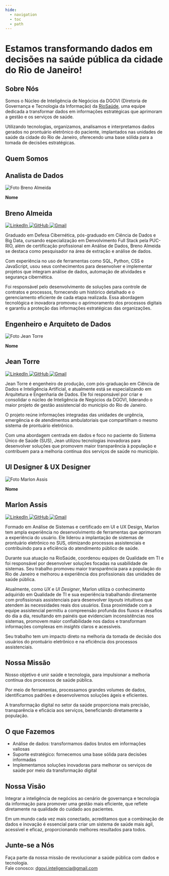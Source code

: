 ```yaml
---
hide:
  - navigation
  - toc
  - path
---
```


# Estamos transformando dados em decisões na saúde pública da cidade do Rio de Janeiro!

## **Sobre Nós**
Somos o Núcleo de Inteligência de Negócios da DGOVI (Diretoria de Governança e Tecnologia da Informação) da [RioSaúde](https://riosaude.prefeitura.rio/), uma equipe dedicada a transformar dados em informações estratégicas que aprimoram a gestão e os serviços de saúde.  

Utilizando tecnologias, organizamos, analisamos e interpretamos dados gerados no prontuário eletrônico do paciente, implantados nas unidades de saúde da cidade do Rio de Janeiro, oferecendo uma base sólida para a tomada de decisões estratégicas.

## **Quem Somos**

<section class="descricao_cargo" id="breno-profile">
  <h2><strong>Analista de Dados</strong></h2>
  <div class="profile-card">
    <div class="profile-image">
      <img src="src/breno.png" alt="Foto Breno Almeida">
    </div>
    <div class="profile-info">
      <p><strong>Nome</strong></p>
      <h2><strong>Breno Almeida</strong></h2>
      <div class="social-links">
        <a href="https://www.linkedin.com/in/breno-ribeiro-almeida/" target="_blank">
          <img src="https://cdn.jsdelivr.net/gh/devicons/devicon@latest/icons/linkedin/linkedin-original.svg" alt="LinkedIn">
        </a>
        <a href="https://github.com/brenorial" target="_blank">
          <img src="https://cdn.jsdelivr.net/gh/devicons/devicon@latest/icons/github/github-original.svg" alt="GitHub">
        </a>
        <a href="mailto:brenoalmeida.riosaude@gmail.com" target="_blank">
          <img src="https://img.icons8.com/?size=100&id=P7UIlhbpWzZm&format=png&color=000000" alt="Gmail">
        </a>
      </div>
    </div>
  </div>
  <div class="cargo_info">
    <p>Graduado em Defesa Cibernética, pós-graduado em Ciência de Dados e Big Data, cursando especialização em Denvolvimento Full Stack pela PUC-RIO, além de certificação profissional em Análise de Dados, Breno Almeida se destaca como pesquisador na área de extração e análise de dados.</p>
    <p>Com experiência no uso de ferramentas como SQL, Python, CSS e JavaScript, usou seus conhecimentos para desenvolver e implementar projetos que integram análise de dados, automação de atividades e segurança cibernética.</p>
    <p>Foi responsável pelo desenvolvimento de soluções para controle de contratos e processos, fornecendo um histórico detalhado e o gerenciamento eficiente de cada etapa realizada. Essa abordagem tecnológica e inovadora promoveu o aprimoramento dos processos digitais e garantiu a proteção das informações estratégicas das organizações.</p>
  </div>
</section>

<section class="descricao_cargo" id="jean-profile">
  <h2><strong>Engenheiro e Arquiteto de Dados</strong></h2>
  <div class="profile-card">
    <div class="profile-image">
      <img src="src/jean.png" alt="Foto Jean Torre">
    </div>
    <div class="profile-info">
      <p><strong>Nome</strong></p>
      <h2><strong>Jean Torre</strong></h2>
      <div class="social-links">
        <a href="https://www.linkedin.com/in/jean-torre-44a27914b/" target="_blank">
          <img src="https://cdn.jsdelivr.net/gh/devicons/devicon@latest/icons/linkedin/linkedin-original.svg" alt="LinkedIn">
        </a>
        <a href="https://github.com/jeantorre" target="_blank">
          <img src="https://cdn.jsdelivr.net/gh/devicons/devicon@latest/icons/github/github-original.svg" alt="GitHub">
        </a>
        <a href="mailto:jean.riosaude@gmail.com" target="_blank">
          <img src="https://img.icons8.com/?size=100&id=P7UIlhbpWzZm&format=png&color=000000" alt="Gmail">
        </a>
      </div>
    </div>
  </div>
  <div class="cargo_info">
    <p>Jean Torre é engenheiro de produção, com pós-graduação em Ciência de Dados e Inteligência Artificial, e atualmente está se especializando em Arquitetura e Engenharia de Dados. Ele foi responsável por criar e consolidar o núcleo de Inteligência de Negócios da DGOVI, liderando o maior projeto de gestão assistencial do município do Rio de Janeiro.</p>
    <p>O projeto reúne informações integradas das unidades de urgência, emergência e de atendimentos ambulatoriais que compartilham o mesmo sistema de prontuário eletrônico.</p>
    <p>Com uma abordagem centrada em dados e foco no paciente do Sistema Único de Saúde (SUS), Jean utilizou tecnologias inovadoras para desenvolver soluções que promovem maior transparência à população e contribuem para a melhoria contínua dos serviços de saúde no município.</p>
  </div>
</section>

<section class="descricao_cargo" id="marlon-profile">
  <h2><strong>UI Designer & UX Designer</strong></h2>
  <div class="profile-card">
    <div class="profile-image">
      <img src="src/marlon.png" alt="Foto Marlon Assis">
    </div>
    <div class="profile-info">
      <p><strong>Nome</strong></p>
      <h2><strong>Marlon Assis</strong></h2>
      <div class="social-links">
        <a href="https://www.linkedin.com/in/marlon-assis-910484192/" target="_blank">
          <img src="https://cdn.jsdelivr.net/gh/devicons/devicon@latest/icons/linkedin/linkedin-original.svg" alt="LinkedIn">
        </a>
        <a href="https://github.com/marlonassisdv" target="_blank">
          <img src="https://cdn.jsdelivr.net/gh/devicons/devicon@latest/icons/github/github-original.svg" alt="GitHub">
        </a>
        <a href="mailto:marlonassis.riosaude@gmail.com" target="_blank">
          <img src="https://img.icons8.com/?size=100&id=P7UIlhbpWzZm&format=png&color=000000" alt="Gmail">
        </a>
      </div>
    </div>
  </div>
  <div class="cargo_info">
    <p>Formado em Análise de Sistemas e certificado em UI e UX Design, Marlon tem ampla experiência no desenvolvimento de ferramentas que aprimoram a experiência do usuário. Ele liderou a implantação de sistemas de prontuário eletrônico no SUS, otimizando processos assistenciais e contribuindo para a eficiência do atendimento público de saúde.</p>
    <p>Durante sua atuação na RioSaúde, coordenou equipes de Qualidade em TI e foi responsável por desenvolver soluções focadas na usabilidade de sistemas. Seu trabalho promoveu maior transparência para a população do Rio de Janeiro e melhorou a experiência dos profissionais das unidades de saúde pública.</p>
    <p>Atualmente, como <em>UX</em> e <em>UI Designer</em>, Marlon utiliza o conhecimento adquirido em Qualidade de TI e sua experiência trabalhando diretamente com profissionais assistenciais para desenvolver <em>layouts</em> intuitivos que atendem às necessidades reais dos usuários. Essa proximidade com a equipe assistencial permitiu a compreensão profunda dos fluxos e desafios do dia a dia, resultando em painéis que evidenciam inconsistências nos sistemas, promovem maior confiabilidade nos dados e transformam informações complexas em <em>insights</em> claros e acessíveis.</p> 
    <p>Seu trabalho tem um impacto direto na melhoria da tomada de decisão dos usuários do prontuário eletrônico e na eficiência dos processos assistenciais.</p>
  </div>
</section>


## **Nossa Missão**
Nosso objetivo é unir saúde e tecnologia, para impulsionar a melhoria contínua dos processos de saúde pública.  

Por meio de ferramentas, processamos grandes volumes de dados, identificamos padrões e desenvolvemos soluções ágeis e eficientes.  

A transformação digital no setor da saúde proporciona mais precisão, transparência e eficácia aos serviços, beneficiando diretamente a população.

## **O que Fazemos**
- Análise de dados: transformamos dados brutos em informações valiosas  
- Suporte estratégico: fornecemos uma base sólida para decisões informadas  
- Implementamos soluções inovadoras para melhorar os serviços de saúde por meio da transformação digital  

## **Nossa Visão**
Integrar a inteligência de negócios ao cenário de governança e tecnologia da informação para promover uma gestão mais eficiente, que reflete diretamente na qualidade do cuidado aos pacientes.  

Em um mundo cada vez mais conectado, acreditamos que a combinação de dados e inovação é essencial para criar um sistema de saúde mais ágil, acessível e eficaz, proporcionando melhores resultados para todos.

## **Junte-se a Nós**
Faça parte da nossa missão de revolucionar a saúde pública com dados e tecnologia.  
Fale conosco: [dgovi.inteligencia@gmail.com](mailto:dgovi.inteligencia@gmail.com)
